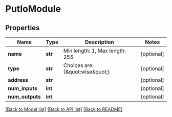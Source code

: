 # PutIoModule

## Properties
Name | Type | Description | Notes
------------ | ------------- | ------------- | -------------
**name** | **str** | Min length: 1, Max length: 255 | [optional] 
**type** | **str** | Choices are: {\&quot;wise\&quot;} | [optional] 
**address** | **str** |  | [optional] 
**num_inputs** | **int** |  | [optional] 
**num_outputs** | **int** |  | [optional] 

[[Back to Model list]](../README.md#documentation-for-models) [[Back to API list]](../README.md#documentation-for-api-endpoints) [[Back to README]](../README.md)



